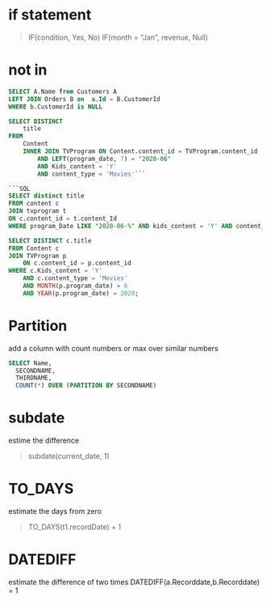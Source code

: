 # if statement

> IF(condition, Yes, No)
> IF(month = "Jan", revenue, Null)


# not in

```SQL
SELECT A.Name from Customers A
LEFT JOIN Orders B on  a.Id = B.CustomerId
WHERE b.CustomerId is NULL
```

```SQL
SELECT DISTINCT
	title
FROM
	Content
	INNER JOIN TVProgram ON Content.content_id = TVProgram.content_id
		AND LEFT(program_date, 7) = "2020-06"
		AND Kids_content = 'Y'
		AND content_type = 'Movies'```

```SQL
SELECT distinct title
FROM content c
JOIN tvprogram t
ON c.content_id = t.content_Id
WHERE program_Date LIKE "2020-06-%" AND kids_content = 'Y' AND content_type = 'Movies'
```

```SQL
SELECT DISTINCT c.title
FROM Content c
JOIN TVProgram p
    ON c.content_id = p.content_id
WHERE c.Kids_content = 'Y'
    AND c.content_type = 'Movies'
    AND MONTH(p.program_date) = 6
    AND YEAR(p.program_date) = 2020;
```

# Partition
add a column with count numbers or max over similar numbers
```SQL
SELECT Name,
  SECONDNAME,
  THIRDNAME,
  COUNT(*) OVER (PARTITION BY SECONDNAME)
```

# subdate
estime the difference
> subdate(current_date, 1)

# TO_DAYS
estimate the days from zero
> TO_DAYS(t1.recordDate) + 1

# DATEDIFF
estimate the difference of two times
DATEDIFF(a.Recorddate,b.Recorddate) = 1
